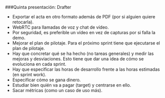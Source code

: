 ###Quinta presentación: Drafter

* Exportar el acta en otro formato además de PDF (por si alguien quiere retocarla).
* WebRTC para llamadas de voz y chat de vídeo.
* Por seguridad, es preferible un vídeo en vez de capturas por si falla la demo.
* Mejorar el plan de pilotaje. Para el próximo sprint tiene que ejecutarse el plan de pilotaje.
* Hay que concretar qué se ha hecho (no tareas generales) y medir las mejoras y desviaciones. Esto tiene que dar una idea de cómo se evoluciona en cada sprint.
* Hay que especificar las horas de desarrollo frente a las horas estimadas (en sprint work).
* Especificar cómo se gana dinero.
* Estudiar bien quién va a pagar (target) y centrarse en ello.
* Sacar métricas (como un caso de uso más).

